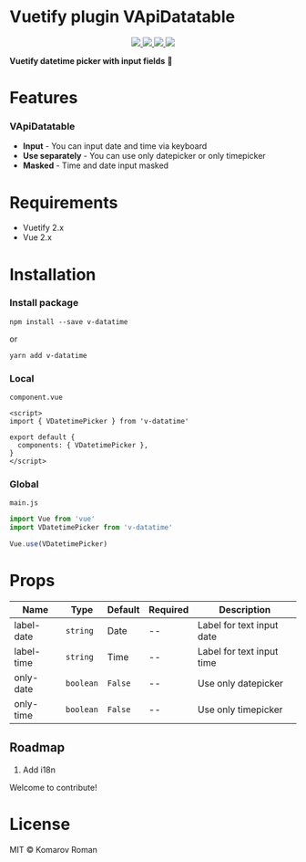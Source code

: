 # Vuetify plugin VApiDatatable

<p align="center">
  <a href="https://npmcharts.com/compare/v-datatime?minimal=true">
    <img src="http://img.shields.io/npm/dm/v-datatime.svg">
  </a>
  <a href="https://www.npmjs.org/package/v-datatime">
    <img src="https://img.shields.io/npm/v/v-datatime.svg">
  </a>
  <a href="http://img.badgesize.io/https://unpkg.com/v-datatime/lib/v-datatime.umd.js?compression=gzip&label=gzip">
    <img src="http://img.badgesize.io/https://unpkg.com/v-datatime/lib/v-datatime.umd.js?compression=gzip&label=gzip">
  </a>
  <a href="LICENSE">
    <img src="https://img.shields.io/badge/License-MIT-yellow.svg">
  </a>
</p>

**Vuetify datetime picker with input fields** 📅

<p align="center">
<!-- <img width="600px" src="https://s10.gifyu.com/images/Screen-Recording-2021-12-06-at-12.58.11-1.gif"/> -->
</p>

# Features

### VApiDatatable

* **Input** - You can input date and time via keyboard
* **Use separately** - You can use only datepicker or only timepicker 
* **Masked** - Time and date input masked


# Requirements
* Vuetify 2.x
* Vue 2.x

# Installation

### Install package
```shell
npm install --save v-datatime
```
or
```shell
yarn add v-datatime
```

### Local
`component.vue`
```vue
<script>
import { VDatetimePicker } from 'v-datatime'

export default {
  components: { VDatetimePicker },
}
</script>
```

### Global
`main.js`
```javascript
import Vue from 'vue'
import VDatetimePicker from 'v-datatime'

Vue.use(VDatetimePicker)
```

# Props

| Name           | Type       | Default        | Required | Description                   |
| -------------- | ---------- | -------------- | -------- | ----------------------------- |
| label-date     | `string`   | Date           | --       | Label for text input date     |
| label-time     | `string`   | Time           | --       | Label for text input time     |
| only-date      | `boolean`  | `False`        | --       | Use only datepicker           |
| only-time      | `boolean`  | `False`        | --       | Use only timepicker           |



## Roadmap
1. Add i18n

Welcome to contribute!

# License

MIT © Komarov Roman

